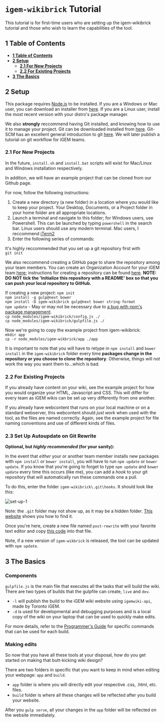 # `igem-wikibrick` Tutorial

This tutorial is for first-time users who are setting up the igem-wikibrick tutorial and those who wish to learn the capabilities of the tool.

## 1 Table of Contents

- [**1 Table of Contents**](#1-table-of-contents)
- [**2 Setup**](#2-set-up)
  - [**2.1 For New Projects**](#2-1-For-New-Projects)
  - [**2.2 For Existing Projects**](#2-1-For-Existing-Projects)
- [**3 The Basics**](#3-the-basics)

## 2 Setup

This package requires [Node.js](https://nodejs.org/en/) to be installed. If you are a Windows or Mac user, you can download an installer from [here](https://nodejs.org/en/download/). If you are a Linux user, install the most recent version with your distro's package manager.

We also **strongly** reccommend having Git installed, and knowing how to use it to manage your project. Git can be downloaded installed from [here](https://git-scm.com/). Git-SCM has an excellent general introduction to git [here](https://git-scm.com/docs/gittutorial). We will later publish a tutorial on git workflow for iGEM teams.

### 2.1 For New Projects

In the future, `install.sh` and `install.bat` scripts will exist for Mac/Linux and Windows installation respectively.

In addition, we will have an example project that can be cloned from our Github page.

For now, follow the following instructions:

1. Create a new directory (a new folder) in a location where you would like to keep your project. Your Desktop, Documents, or a Project folder in your home folder are all appropriate locations.
2. Launch a terminal and navigate to this folder; for Windows users, use Powershell. This can be launched by typing `powershell` in the search bar. Linux users should use any modern terminal. Mac users, I reccommend [iTerm2](https://iterm2.com/)
3. Enter the following series of commands:

It's highly reccommended that you set up a git repository first with  
`git init`  

We also reccommend creating a GitHub page to share the repository among your team members. You can create an Organization Account for your iGEM team [here](https://github.com/organizations/new); instructions for creating a repository can be found [here](https://help.github.com/articles/create-a-repo/). **NOTE: DO NOT tick the 'Initialize this repository with a README' box so that you can push your local repository to GitHub.**

If creating a new project: `npm init`  
`npm install -g gulp@next bower`  
`npm install -D igem-wikibrick gulp@next bower string-format`  
`npm update` - May or may not be necessary due to [a bug with npm's package management](https://github.com/npm/npm/issues/1341).  
`cp node_modules/igem-wikibrick/config.js ./`  
`cp node_modules/igem-wikibrick/gulpfile.js ./`

Now we're going to copy the example project from igem-wikibrick:  
`mkdir app`  
`cp -r node_modules/igem-wikbrick/app ./app`  

It is important to note that you will have to retype in `npm install` and `bower install` in the `igem-wikibrick` folder every time **packages change in the repository or you choose to clone the repository**. Otherwise, things will not work the way you want them to...which is bad.

### 2.2 For Existing Projects

If you already have content on your wiki, see the example project for how you would organize your HTML, Javascript and CSS. This will differ for every team as iGEM wikis can be set up very differently from one another.

If you already have webcontent that runs on your local machine or on a standard webserver, this webcontent should _just work_ when used with the tool, as the files are named correctly. Again, see the example project for file naming conventions and use of different kinds of files.

### 2.3 Set Up Autoupdate on Git Rewrite

**Optional, but _highly recommended_ (for your sanity):**

In the event that _either_ your or another team member installs new packages with `npm install` or `bower install`, you will have to run `npm update` or `bower update`. If you know that you're going to forget to type `npm update` and `bower update` every time this occurs (like me), you can add a _hook_ to your git repository that will automatically run these commands one a pull.

To do this, enter the folder `igem-wikibrick\.git\hooks`. It should look like this:

![set-up-1](https://github.com/Virginia-iGEM/igem-wikibrick/blob/master/docs/tutorial/set-up-1.PNG)

Note: the `.git` folder may not show up, as it may be a hidden folder. [This website](https://www.howtogeek.com/howto/windows-vista/show-hidden-files-and-folders-in-windows-vista/) shows you how to find it.

Once you're here, create a new file named `post-rewrite` with your favorite text editor and copy [this code](https://gist.github.com/digitaljhelms/7901283#file-post-rewrite) into that file.

Note, if a new version of `igem-wikbrick` is released, the tool can be updated with `npm update`.

## 3 The Basics

### Components

`gulpfile.js` is the main file that executes all the tasks that will build the wiki. There are two types of builds that the gulpfile can create, `live` and `dev`.

- `-l` will publish the build to the iGEM wiki website using `igemwiki-api`, made by Toronto iGEM.
- `-d` is used for developmental and debugging purposes and is a local copy of the wiki on your laptop that can be used to quickly make edits.

For more details, refer to the [Programmer's Guide](https://github.com/Virginia-iGEM/igem-wikibrick/tree/master/docs/programmers-guide#3-high-level-architecture) for specific commands that can be used for each build.  

### Making edits   

So now that you have all these tools at your disposal, how do you get started on making that butt-kicking wiki design?

There are two folders in specific that you want to keep in mind when editing your webpage: `app` and `build`.

- `app` folder is where you will directly edit your respective .css, .html, etc. files.
- `build` folder is where all these changes will be reflected after you build your website. 

After you `gulp serve`, all your changes in the `app` folder will be reflected on the website immediately.
